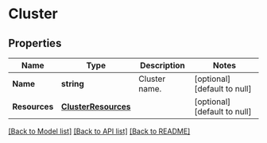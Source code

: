 # Cluster

## Properties
Name | Type | Description | Notes
------------ | ------------- | ------------- | -------------
**Name** | **string** | Cluster name. | [optional] [default to null]
**Resources** | [**ClusterResources**](cluster_resources.md) |  | [optional] [default to null]

[[Back to Model list]](../README.md#documentation-for-models) [[Back to API list]](../README.md#documentation-for-api-endpoints) [[Back to README]](../README.md)


